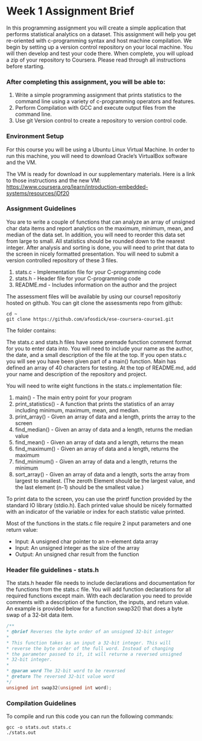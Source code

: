 <h1> Week 1 Assignment Brief </h1>


In this programming assignment you will create a simple application that performs statistical analytics on a dataset. This assignment will help you get re-oriented with c-programming syntax and host machine compilation. We begin by setting up a version control repository on your local machine. You will then develop and test your code there. When complete, you will upload a zip of your repository to Coursera. Please read through all instructions before starting.

### After completing this assignment, you will be able to:

 1. Write a simple programming assignment that prints statistics to the command line using a variety of c-programming operators and features.
 2. Perform Compilation with GCC and execute output files from the command line. 
 3. Use git Version control to create a repository to version control code.
 
 ### Environment Setup

For this course you will be using a Ubuntu Linux Virtual Machine. In order to run this machine, you will need to download Oracle’s VirtualBox software and the VM.

The VM is ready for download in our supplementary materials. Here is a link to those instructions and the new VM: https://www.coursera.org/learn/introduction-embedded-systems/resources/jDf20

### Assignment Guidelines

You are to write a couple of functions that can analyze an array of unsigned char data items and report analytics on the maximum, minimum, mean, and median of the data set. In addition, you will need to reorder this data set from large to small. All statistics should be rounded down to the nearest integer. After analysis and sorting is done, you will need to print that data to the screen in nicely formatted presentation. You will need to submit a version controlled repository of these 3 files.

  1. stats.c - Implementation file for your C-programming code
  2. stats.h -  Header file for your C-programming code
  3. README.md -  Includes information on the author and the project
  
The assessment files will be available by using our course1 repositoriy hosted on github. You can git clone the assessments repo from github:
```
cd ~
git clone https://github.com/afosdick/ese-coursera-course1.git
```
The folder contains:   

The stats.c and stats.h files  have some premade function comment format for you to enter data into. You will need to include your name as the author, the date, and a small description of the file at the top. If you open stats.c  you will see you have been given part of a main() function. Main has defined an array of 40 characters for testing. At the top of README.md, add your name and description of the repository and project.

You will need to write eight functions in the stats.c implementation file:

 1. main() - The main entry point for your program
 2. print_statistics() - A function that prints the statistics of an array including minimum, maximum, mean, and median.
 3. print_array() -  Given an array of data and a length, prints the array to the screen
 4. find_median() - Given an array of data and a length, returns the median value
 5. find_mean() -  Given an array of data and a length, returns the mean
 6. find_maximum() -  Given an array of data and a length, returns the maximum
 7. find_minimum() -  Given an array of data and a length, returns the minimum
 8. sort_array() - Given an array of data and a length, sorts the array from largest to smallest.  (The zeroth Element should be the largest value, and the last       element (n-1) should be the smallest value.)
 
 To print data to the screen, you can use the printf function provided by the standard IO library (stdio.h). Each printed value should be nicely formatted with an indicator of the variable or index for each statistic value printed. 

Most of the functions in the stats.c file require 2 input parameters and one return value:

 * Input: A unsigned char pointer to an n-element data array
 * Input: An unsigned integer as the size of the array
 * Output: An unsigned char result from the function
 
### Header file guidelines - stats.h

The stats.h header file needs to include declarations and documentation for the functions from the stats.c file. You will add function declarations for all required functions except main. With each declaration you need to provide comments with a description of the function, the inputs, and return value. An example is provided below for a function swap32() that does a byte swap of a 32-bit data item.

```C
/**
* @brief Reverses the byte order of an unsigned 32-bit integer
*
* This function takes as an input a 32-bit integer. This will
* reverse the byte order of the full word. Instead of changing
* the parameter passed to it, it will returne a reversed unsigned
* 32-bit integer.
*
* @param word The 32-bit word to be reversed
* @return The reversed 32-bit value word
*/
unsigned int swap32(unsigned int word);
```

### Compilation Guidelines

To compile and run this code you can run the following commands:

```
gcc -o stats.out stats.c
./stats.out
```
